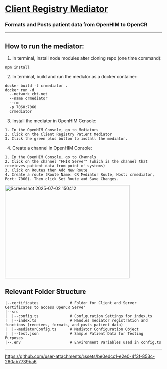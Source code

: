 # <ins>Client Registry Mediator</ins>
### Formats and Posts patient data from OpenHIM to OpenCR
-------------
## **How to run the mediator:**

1. In terminal, install node modules after cloning repo (one time command):
```
npm install
```

2. In terminal, build and run the mediator as a docker container:
```
docker build -t crmediator . 
docker run -d 
  --network cht-net 
  --name crmediator 
  --rm 
  -p 7060:7060 
  crmediator
```

3. Install the mediator in OpenHIM Console:
```
1. In the OpenHIM Console, go to Mediators
2. Click on the Client Registry Patient Mediator
3. Click the green plus button to install the mediator.
```

4. Create a channel in OpenHIM Console:
```
1. In the OpenHIM Console, go to Channels
2. Click on the channel "FHIR Server" (which is the channel that receieves patient data from point of systems)
3. Click on Routes then Add New Route
4. Create a route (Route Name: CR Mediator Route, Host: crmediator, Port: 7060). Then click Set Route and Save Changes.
```
<img width="400" height="300" alt="Screenshot 2025-07-02 150412" src="https://github.com/user-attachments/assets/e68fdcf9-25e1-41de-af3d-b0134e684f7f" />

## **Relevant Folder Structure**
```
|--certificates              # Folder for Client and Server Certificates to access OpenCR Server
|--src                      
|  |--config.ts              # Configuration Settings for index.ts
|  |--index.ts               # Handles mediator registration and functions (receives, formats, and posts patient data)
|  |--mediatorConfig.ts      # Mediator Configuration Object
|  |--test.json              # Sample Patient Data for Testing Purposes
|--.env                      # Environment Variables used in config.ts
```
------------------
https://github.com/user-attachments/assets/be0edcc1-e2e0-4f3f-853c-260ab7739ba6

